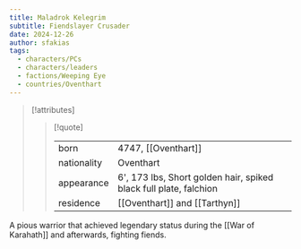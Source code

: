 ```yaml
---
title: Maladrok Kelegrim
subtitle: Fiendslayer Crusader
date: 2024-12-26
author: sfakias
tags:
  - characters/PCs
  - characters/leaders
  - factions/Weeping Eye
  - countries/Oventhart
---
```

> [!attributes]
> 
> > [!quote]
> >
> > | | |
> > | --- | --- |
> > | born | 4747, [[Oventhart]] |
> > | nationality | Oventhart |
> > | appearance | 6', 173 lbs, Short golden hair, spiked black full plate, falchion |
> > | residence | [[Oventhart]] and [[Tarthyn]] |

A pious warrior that achieved legendary status during the [[War of Karahath]] and afterwards, fighting fiends.